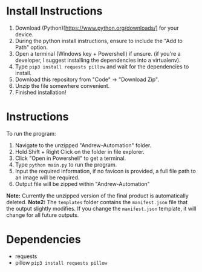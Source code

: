# Install Instructions

1. Download (Python)[https://www.python.org/downloads/] for your device.
2. During the python install instructions, ensure to include the "Add to Path" option.
3. Open a terminal (Windows key + Powershell) if unsure. (if you're a developer, I suggest installing the dependencies into a virtualenv).
4. Type `pip3 install requests pillow` and wait for the dependencies to install.
5. Download this repository from "Code" -> "Download Zip".
6. Unzip the file somewhere convenient.
7. Finished installation!

# Instructions

To run the program:

1. Navigate to the unzipped "Andrew-Automation" folder.
2. Hold Shift + Right Click on the folder in file explorer.
3. Click "Open in Powershell" to get a terminal.
4. Type `python main.py` to run the program.
5. Input the required information, if no favicon is provided, a full file path to an image will be required.
6. Output file will be zipped within "Andrew-Automation"

**Note:** Currently the unzipped version of the final product is automatically deleted.
**Note2:** The `templates` folder contains the `manifest.json` file that the output slightly modifies. If you change the `manifest.json` template, it will change for all future outputs.

# Dependencies

- requests
- pillow
  `pip3 install requests pillow`
